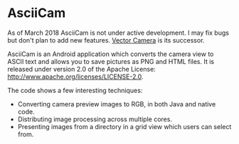 # AsciiCam

As of March 2018 AsciiCam is not under active development. I may fix bugs but don't plan to add new features.
[Vector Camera](https://github.com/dozingcat/VectorCamera) is its successor.

AsciiCam is an Android application which converts the camera view to ASCII text and allows you to save pictures as PNG and HTML files. It is released under version 2.0 of the Apache License: http://www.apache.org/licenses/LICENSE-2.0.

The code shows a few interesting techniques:
- Converting camera preview images to RGB, in both Java and native code.
- Distributing image processing across multiple cores.
- Presenting images from a directory in a grid view which users can select from. 